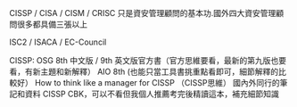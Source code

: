 CISSP / CISA / CISM / CRISC 只是資安管理顧問的基本功.國外四大資安管理顧問很多都具備三張以上

ISC2 / ISACA / EC-Council 


CISSP:
OSG 8th 中文版 / 9th 英文版官方書（官方思維要看，最新的第九版也要看，有新主題和新解釋）
AIO 8th (也能只當工具書挑重點看即可，細節解釋的比較好）
How to think like a manager for CISSP （CISSP思維）
國內外同行的筆記和資料
CISSP CBK，可以不看但我個人推薦考完後精讀這本，補充細節知識